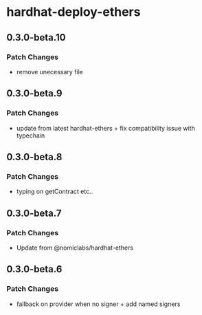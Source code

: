 # hardhat-deploy-ethers

## 0.3.0-beta.10

### Patch Changes

- remove unecessary file

## 0.3.0-beta.9

### Patch Changes

- update from latest hardhat-ethers + fix compatibility issue with typechain

## 0.3.0-beta.8

### Patch Changes

- typing on getContract etc..

## 0.3.0-beta.7

### Patch Changes

- Update from @nomiclabs/hardhat-ethers

## 0.3.0-beta.6

### Patch Changes

- fallback on provider when no signer + add named signers

